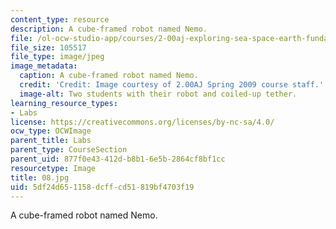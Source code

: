 ```yaml
---
content_type: resource
description: A cube-framed robot named Nemo.
file: /ol-ocw-studio-app/courses/2-00aj-exploring-sea-space-earth-fundamentals-of-engineering-design-spring-2009/5df24d651158dcffcd51819bf4703f19_08.jpg
file_size: 105517
file_type: image/jpeg
image_metadata:
  caption: A cube-framed robot named Nemo.
  credit: 'Credit: Image courtesy of 2.00AJ Spring 2009 course staff.'
  image-alt: Two students with their robot and coiled-up tether.
learning_resource_types:
- Labs
license: https://creativecommons.org/licenses/by-nc-sa/4.0/
ocw_type: OCWImage
parent_title: Labs
parent_type: CourseSection
parent_uid: 877f0e43-412d-b8b1-6e5b-2864cf8bf1cc
resourcetype: Image
title: 08.jpg
uid: 5df24d65-1158-dcff-cd51-819bf4703f19
---
```

A cube-framed robot named Nemo.